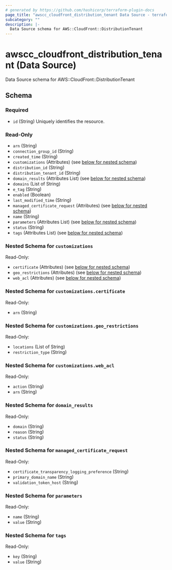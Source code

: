 ```yaml
---
# generated by https://github.com/hashicorp/terraform-plugin-docs
page_title: "awscc_cloudfront_distribution_tenant Data Source - terraform-provider-awscc"
subcategory: ""
description: |-
  Data Source schema for AWS::CloudFront::DistributionTenant
---
```


# awscc_cloudfront_distribution_tenant (Data Source)

Data Source schema for AWS::CloudFront::DistributionTenant



<!-- schema generated by tfplugindocs -->
## Schema

### Required

- `id` (String) Uniquely identifies the resource.

### Read-Only

- `arn` (String)
- `connection_group_id` (String)
- `created_time` (String)
- `customizations` (Attributes) (see [below for nested schema](#nestedatt--customizations))
- `distribution_id` (String)
- `distribution_tenant_id` (String)
- `domain_results` (Attributes List) (see [below for nested schema](#nestedatt--domain_results))
- `domains` (List of String)
- `e_tag` (String)
- `enabled` (Boolean)
- `last_modified_time` (String)
- `managed_certificate_request` (Attributes) (see [below for nested schema](#nestedatt--managed_certificate_request))
- `name` (String)
- `parameters` (Attributes List) (see [below for nested schema](#nestedatt--parameters))
- `status` (String)
- `tags` (Attributes List) (see [below for nested schema](#nestedatt--tags))

<a id="nestedatt--customizations"></a>
### Nested Schema for `customizations`

Read-Only:

- `certificate` (Attributes) (see [below for nested schema](#nestedatt--customizations--certificate))
- `geo_restrictions` (Attributes) (see [below for nested schema](#nestedatt--customizations--geo_restrictions))
- `web_acl` (Attributes) (see [below for nested schema](#nestedatt--customizations--web_acl))

<a id="nestedatt--customizations--certificate"></a>
### Nested Schema for `customizations.certificate`

Read-Only:

- `arn` (String)


<a id="nestedatt--customizations--geo_restrictions"></a>
### Nested Schema for `customizations.geo_restrictions`

Read-Only:

- `locations` (List of String)
- `restriction_type` (String)


<a id="nestedatt--customizations--web_acl"></a>
### Nested Schema for `customizations.web_acl`

Read-Only:

- `action` (String)
- `arn` (String)



<a id="nestedatt--domain_results"></a>
### Nested Schema for `domain_results`

Read-Only:

- `domain` (String)
- `reason` (String)
- `status` (String)


<a id="nestedatt--managed_certificate_request"></a>
### Nested Schema for `managed_certificate_request`

Read-Only:

- `certificate_transparency_logging_preference` (String)
- `primary_domain_name` (String)
- `validation_token_host` (String)


<a id="nestedatt--parameters"></a>
### Nested Schema for `parameters`

Read-Only:

- `name` (String)
- `value` (String)


<a id="nestedatt--tags"></a>
### Nested Schema for `tags`

Read-Only:

- `key` (String)
- `value` (String)
